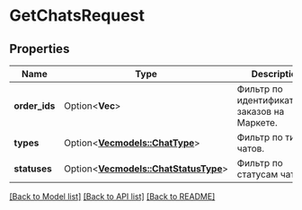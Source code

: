 # GetChatsRequest

## Properties

Name | Type | Description | Notes
------------ | ------------- | ------------- | -------------
**order_ids** | Option<**Vec<i64>**> | Фильтр по идентификаторам заказов на Маркете. | [optional]
**types** | Option<[**Vec<models::ChatType>**](ChatType.md)> | Фильтр по типам чатов. | [optional]
**statuses** | Option<[**Vec<models::ChatStatusType>**](ChatStatusType.md)> | Фильтр по статусам чатов. | [optional]

[[Back to Model list]](../README.md#documentation-for-models) [[Back to API list]](../README.md#documentation-for-api-endpoints) [[Back to README]](../README.md)


